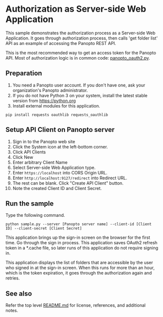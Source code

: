 # Authorization as Server-side Web Application
This sample demonstrates the authorization process as a Server-side Web Application.
It goes through authorization process, then calls 'get folder list' API as an example of accessing the Panopto REST API.

This is the most recommended way to get an access token for the Panopto API.
Most of authorization logic is in common code: [panopto_oauth2.py](../common/panopto_oauth2.py).

## Preparation
1. You need a Panopto user account. If you don't have one, ask your organization's Panopto administrator.
2. If you do not have Python 3 on your system, install the latest stable version from https://python.org
3. Install external modules for this application.
```
pip install requests oauthlib requests_oauthlib
```

## Setup API Client on Panopto server
1. Sign in to the Panopto web site
2. Click the System icon at the left-bottom corner.
3. Click API Clients
4. Click New
5. Enter arbitrary Client Name
6. Select Server-side Web Application type.
7. Enter ```https://localhost``` into CORS Origin URL.
8. Enter ```http://localhost:9127/redirect``` into Redirect URL.
9. The rest can be blank. Click "Create API Client" button.
10. Note the created Client ID and Client Secret.

## Run the sample
Type the following command.
```
python sample.py --server [Panopto server name] --client-id [Client ID] --client-secret [Client Secret]
```
This application brings up the sign-in screen on the browser for the first time. Go through the sign in process.
This application saves OAuth2 refresh token in a *.cache file, so later runs of this application do not require signing in.

This application displays the list of folders that are accessible by the user who signed in at the sign-in screen.
When this runs for more than an hour, which is the token expiration, it goes through the authorization again and retries.

## See also
Refer the top level [README.md](../README.md) for license, references, and additional notes.
